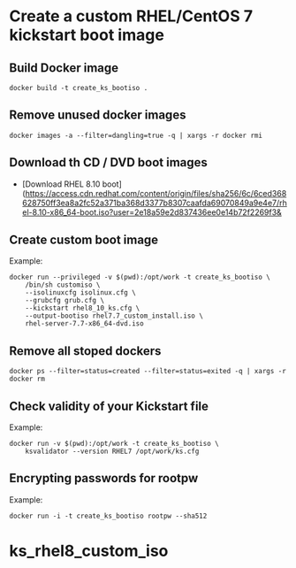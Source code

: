 Create a custom RHEL/CentOS 7 kickstart boot image
===

Build Docker image
---
```
docker build -t create_ks_bootiso .
```

Remove unused docker images
---
```
docker images -a --filter=dangling=true -q | xargs -r docker rmi
```

Download th CD / DVD boot images
---

* [Download RHEL 8.10 boot](https://access.cdn.redhat.com/content/origin/files/sha256/6c/6ced368628750ff3ea8a2fc52a371ba368d3377b8307caafda69070849a9e4e7/rhel-8.10-x86_64-boot.iso?user=2e18a59e2d837436ee0e14b72f2269f3&


Create custom boot image
---

Example:
```
docker run --privileged -v $(pwd):/opt/work -t create_ks_bootiso \
    /bin/sh customiso \
    --isolinuxcfg isolinux.cfg \
    --grubcfg grub.cfg \
    --kickstart rhel8_10_ks.cfg \
    --output-bootiso rhel7.7_custom_install.iso \
    rhel-server-7.7-x86_64-dvd.iso
```

Remove all stoped dockers
---
```
docker ps --filter=status=created --filter=status=exited -q | xargs -r docker rm
```

Check validity of your Kickstart file
---

Example:
```
docker run -v $(pwd):/opt/work -t create_ks_bootiso \
    ksvalidator --version RHEL7 /opt/work/ks.cfg
```

Encrypting passwords for rootpw
---

Example:
```
docker run -i -t create_ks_bootiso rootpw --sha512
```
# ks_rhel8_custom_iso
